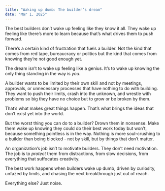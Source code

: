 ```yaml
---
title: "Waking up dumb: The builder’s dream"
date: "Mar 1, 2025"
---
```


The best builders don’t wake up feeling like they know it all. They wake up feeling like there’s more to learn because that’s what drives them to push forward.

There’s a certain kind of frustration that fuels a builder. Not the kind that comes from red tape, bureaucracy or politics but the kind that comes from knowing they’re not good enough yet.

The dream isn’t to wake up feeling like a genius. It’s to wake up knowing the only thing standing in the way is _you_.

A builder wants to be limited by their own skill and not by meetings, approvals, or unnecessary processes that have nothing to do with building. They want to push their limits, crash into the unknown, and wrestle with problems so big they have no choice but to grow or be broken by them.

That’s what makes great things happen. That’s what brings the ideas that don’t exist yet into the world.

But the worst thing you can do to a builder? Drown them in nonsense. Make them wake up knowing they could do their best work today but won’t, because something pointless is in the way. Nothing is more soul-crushing to a builder than being blocked - not by skill, but by things that don’t matter.

An organization’s job isn’t to motivate builders. They don’t need motivation. The job is to _protect_ them from distractions, from slow decisions, from everything that suffocates creativity.

The best work happens when builders wake up dumb, driven by curiosity, unfazed by limits, and chasing the next breakthrough just out of reach.

Everything else? Just noise.
